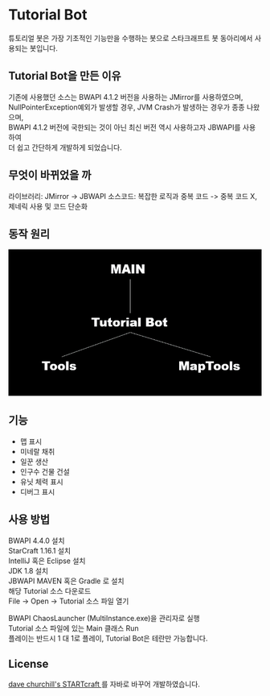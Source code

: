 # Tutorial Bot
튜토리얼 봇은 가장 기초적인 기능만을 수행하는 봇으로 스타크래프트 봇 동아리에서 
사용되는 봇입니다.

<h2>Tutorial Bot을 만든 이유</h2>

기존에 사용했던 소스는 BWAPI 4.1.2 버전을 사용하는 JMirror를 사용하였으며,  
NullPointerException예외가 발생할 경우, JVM Crash가 발생하는 경우가 종종 나왔으며,  
BWAPI 4.1.2 버전에 국한되는 것이 아닌 최신 버전 역시 사용하고자 JBWAPI를 사용하여   
더 쉽고 간단하게 개발하게 되었습니다.

<h2>무엇이 바뀌었을 까</h2>
라이브러리: JMirror -> JBWAPI  
소스코드: 복잡한 로직과 중복 코드 -> 중복 코드 X, 제네릭 사용 및 코드 단순화

<h2>동작 원리</h2>

![](img/Logic.png)

<h2>기능</h2>

* 맵 표시
* 미네랄 채취
* 일꾼 생산  
* 인구수 건물 건설  
* 유닛 체력 표시  
* 디버그 표시

<h2>사용 방법</h2>

BWAPI 4.4.0 설치  
StarCraft 1.16.1 설치  
IntelliJ 혹은 Eclipse 설치  
JDK 1.8 설치  
JBWAPI MAVEN 혹은 Gradle 로 설치  
해당 Tutorial 소스 다운로드  
File -> Open -> Tutorial 소스 파일 열기  

BWAPI ChaosLauncher (MultiInstance.exe)을 관리자로 실행  
Tutorial 소스 파일에 있는 Main 클래스 Run    
플레이는 반드시 1 대 1로 플레이, Tutorial Bot은 테란만 가능합니다.  

<h2>License</h2>
<a href=https://github.com/davechurchill/STARTcraft>
    dave churchill's STARTcraft
</a>
를 자바로 바꾸어 개발하였습니다. 

